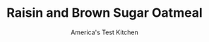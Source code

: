 ---
layout: ../../layouts/MarkdownPostLayout.astro
title: Raisin and Brown Sugar Oatmeal
author: America's Test Kitchen
pubDate: 2023-03-15
description: "No more instant packets. We wanted homemade oatmeal with fresh stir-ins and minimal morning fuss."
image_url: https://res.cloudinary.com/hksqkdlah/image/upload/ar_1:1,c_fill,dpr_2.0,f_auto,fl_lossy.progressive.strip_profile,g_faces:auto,q_auto:low,w_344/26513_sfs-5-easy-steel-cut-oatmeals-10
tags: ["Main Courses","Grains","Breakfast & Brunch"]
calories: 773
protein: 3
carbohydrates: 38
fats: 
fiber: 2
ingredients: ["1 tablespoon, unsalted butter","1 cup, steel-cut oats","4 cups, water",", Salt","1/2 cup, raisins","3 tablespoons, packed light brown sugar","1/4 teaspoon, ground cinnamon"]
serves: 4
time: "45 minutes"
instructions: ["Melt butter in large saucepan over medium heat. Add oats and toast, stirring constantly, until fragrant and golden, about 2 minutes.","Add water and bring to boil over high heat. Reduce heat to medium-low and simmer gently, stirring occasionally to avoid scorching, until mixture is creamy and oats are tender but chewy, about 20 minutes.","Off heat, stir in 1/4 teaspoon salt, cover, and let stand for 5 minutes. Stir in raisins, sugar, and cinnamon. Season with salt to taste. Serve immediately."]
nutrition: ["222 mg Potassium","111 mg Phosphorus","37 mg Calcium","1 mg Iron","63 mg Magnesium","672 mg Sodium","4 g Fat","1 g Monounsaturated","7 mg Cholesterol","2 g Saturated","2 g Fiber","7 µg Folate (food)","21 g Sugars","1 µg Vitamin K","242 g Water","38 g Carbs","7 µg Folate equivalent (total)","3 g Protein","24 µg Vitamin A","193 kcal Energy","10 g Sugars, added","773 calories"]
notes: "Do not substitute old-fashioned rolled oats in this recipe; the resulting oatmeal will be gummy. The oatmeal will continue to thicken as it cools, so it is best served hot."
---